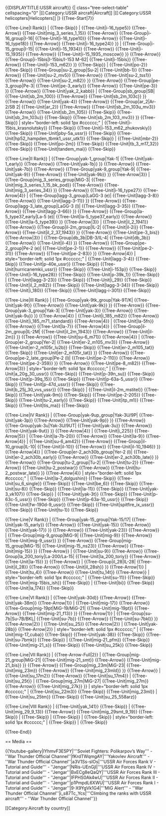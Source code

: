 {{DISPLAYTITLE:USSR aircraft}}
{| class="tree-select-table" cellspacing="0"
|[[:Category:USSR aircraft|Aircraft]]
|[[:Category:USSR helicopters|Helicopters]]
|}
{{Tree-Start|7}}

{{Tree-Line|I Rank}}
|
{{Tree-Skip}}
|
{{Tree-Unit|i-16_type5}}
{{Tree-Arrow}}
{{Tree-Unit|mig_3_series_1_15}}
{{Tree-Arrow}}
{{Tree-Group|i-16_group|I-16|
  {{Tree-Unit|i-16_type10}}
{{Tree-Arrow}}
{{Tree-Unit|i-16_type18}}
{{Tree-Arrow}}
{{Tree-Unit|i-16_type24}}
}}
|
{{Tree-Group|i-15_group|I-15|
  {{Tree-Unit|i-15_1934}}
{{Tree-Arrow}}
{{Tree-Unit|i-15_1935}}
{{Tree-Arrow}}
{{Tree-Unit|i-15_1935_moscow}}
}}
{{Tree-Arrow}}
{{Tree-Group|i-15bis|I-15bis/I-153 M-62|
  {{Tree-Unit|i-15bis}}
{{Tree-Arrow}}
{{Tree-Unit|i-153_m62}}
}}
{{Tree-Skip}}
|
{{Tree-Unit|po-2}}
{{Tree-Skip}}
{{Tree-Group|su-2_group|Su-2|
  {{Tree-Unit|bb-1}}
{{Tree-Arrow}}
{{Tree-Unit|su-2_mv5}}
{{Tree-Arrow}}
{{Tree-Unit|su-2_tss1}}
{{Tree-Arrow}}
{{Tree-Unit|su-2_m82}}
}}
{{Tree-Arrow}}
{{Tree-Group|pe-3_group|Pe-3|
  {{Tree-Unit|pe-3_early}}
{{Tree-Arrow}}
{{Tree-Unit|pe-3}}
}}
{{Tree-Arrow}}
{{Tree-Unit|yak_2_kabb}}
|
{{Tree-Group|sb_group|SB|
  {{Tree-Unit|sb_2m_100}}
{{Tree-Arrow}}
{{Tree-Unit|sb_2m_103c}}
}}
{{Tree-Arrow}}
{{Tree-Unit|yak-4}}
{{Tree-Arrow}}
{{Tree-Group|ar_2|Ar-2/SB 2|
  {{Tree-Unit|ar_2}}
{{Tree-Arrow}}
{{Tree-Unit|sb_2m_103u_mv3}}
{{Tree-Arrow}}
{{Tree-Unit|sb_2m_105}}
{{Tree-Skip}}
{{Tree-Unit|sb_2m_103u}}
{{Tree-Skip}}
{{Tree-Unit|sb_2m_103_mv3}}
}}
{{Tree-Skip}}
| style="border-left: solid 1px #cccccc;" |
{{Tree-Unit|i-15bis_krasnolutsky}}
{{Tree-Skip}}
{{Tree-Unit|i-153_m62_zhukovskiy}}
{{Tree-Skip}}
{{Tree-Unit|pby-5a_ussr}}
{{Tree-Skip}}
{{Tree-Unit|hp52_hampden_tbmk1_ussr_utk1}}
{{Tree-Skip}}
|
{{Tree-Unit|mbr-2}}
{{Tree-Skip}}
{{Tree-Unit|po-2m}}
{{Tree-Skip}}
{{Tree-Unit|tb_3_m17_32}}
{{Tree-Skip}}
{{Tree-Unit|tandem_mai}}
{{Tree-Skip}}

{{Tree-Line|II Rank}}
|
{{Tree-Group|yak-1_group|Yak-1|
  {{Tree-Unit|yak-1_early}}
{{Tree-Arrow}}
{{Tree-Unit|yak-1b}}
}}
{{Tree-Arrow}}
{{Tree-Unit|yak-7b}}
{{Tree-Arrow}}
{{Tree-Group|yak-9_group|Yak-9|
  {{Tree-Unit|yak-9}}
{{Tree-Arrow}}
{{Tree-Unit|yak-9b}}
}}
{{Tree-Arrow|3}}
|
{{Tree-Group|mig_3_series_group|MiG-3|
  {{Tree-Unit|mig_3_series_1_15_bk_pod}}
{{Tree-Arrow}}
{{Tree-Unit|mig_3_series_34}}
}}
{{Tree-Arrow}}
{{Tree-Unit|i-16_type27}}
{{Tree-Arrow|4}}
|
{{Tree-Group|lagg-3_group|LaGG-3 (e)|
  {{Tree-Unit|lagg-3-8}}
{{Tree-Arrow}}
{{Tree-Unit|lagg-3-11}}
}}
{{Tree-Arrow}}
{{Tree-Group|lagg-3_late_group|LaGG-3 (l)|
  {{Tree-Unit|lagg-3-35}}
{{Tree-Arrow}}
{{Tree-Unit|lagg-3-66}}
}}
{{Tree-Arrow}}
{{Tree-Group|la-5_type37_early|La-5 (e)|
  {{Tree-Unit|la-5_type37_early}}
{{Tree-Arrow}}
{{Tree-Unit|la-5_type39}}
}}
{{Tree-Arrow|3}}
|
{{Tree-Unit|il_2_1941}}
{{Tree-Arrow}}
{{Tree-Group|il-2m_group|IL-2|
  {{Tree-Unit|il-2i}}
{{Tree-Arrow}}
{{Tree-Unit|il_2_37_1943}}
}}
{{Tree-Arrow}}
{{Tree-Unit|pe-3_bis}}
{{Tree-Arrow|3}}
|
{{Tree-Group|db_3b|DB-3/IL-4|
  {{Tree-Unit|db_3b}}
{{Tree-Arrow}}
{{Tree-Unit|il-4}}
}}
{{Tree-Arrow}}
{{Tree-Group|pe-2_group|Pe-2 (e)|
  {{Tree-Unit|pe-2-1}}
{{Tree-Arrow}}
{{Tree-Unit|pe-2-31}}
{{Tree-Arrow}}
{{Tree-Unit|pe-2-83}}
}}
{{Tree-Arrow|4}}
| style="border-left: solid 1px #cccccc;" |
{{Tree-Unit|lagg-3-4}}
{{Tree-Skip}}
{{Tree-Unit|p-40e_ussr}}
{{Tree-Skip}}
{{Tree-Unit|hurricanemkii_ussr}}
{{Tree-Skip}}
{{Tree-Unit|i-153p}}
{{Tree-Skip}}
{{Tree-Unit|i-16_type28}}
{{Tree-Skip}}
{{Tree-Unit|p-39k_1}}
{{Tree-Skip}}
|
{{Tree-Unit|lagg-3-23}}
{{Tree-Skip}}
{{Tree-Unit|i_29}}
{{Tree-Skip}}
{{Tree-Unit|il_2_m82}}
{{Tree-Skip}}
{{Tree-Unit|lagg-3-34}}
{{Tree-Skip}}
{{Tree-Unit|i_180}}
{{Tree-Skip}}
{{Tree-Unit|lagg-i-301}}
{{Tree-Skip}}

{{Tree-Line|III Rank}}
|
{{Tree-Group|yak-9tk_group|Yak-9T/K|
  {{Tree-Unit|yak-9t}}
{{Tree-Arrow}}
{{Tree-Unit|yak-9k}}
}}
{{Tree-Arrow}}
{{Tree-Group|yak-3_group|Yak-3|
  {{Tree-Unit|yak-3}}
{{Tree-Arrow}}
{{Tree-Unit|yak-9u}}
}}
{{Tree-Arrow|4}}
|
{{Tree-Unit|i_185_m82}}
{{Tree-Arrow}}
{{Tree-Unit|i_185_m71_standard}}
{{Tree-Arrow|4}}
|
{{Tree-Unit|la-5fn}}
{{Tree-Arrow}}
{{Tree-Unit|la-7}}
{{Tree-Arrow|4}}
|
{{Tree-Group|il-2m_group|IL-2M|
  {{Tree-Unit|il_2m_1943}}
{{Tree-Arrow}}
{{Tree-Unit|il-2m}}
}}
{{Tree-Arrow}}
{{Tree-Unit|su-6_m71}}
{{Tree-Arrow|4}}
|
{{Tree-Group|er-2_group|Yer-2|
  {{Tree-Unit|er-2_m105_mv3}}
{{Tree-Arrow}}
{{Tree-Unit|er-2_m105r_lu2b}}
{{Tree-Skip}}
{{Tree-Unit|er-2_m105_tat}}
{{Tree-Skip}}
{{Tree-Unit|er-2_m105r_tat}}
}}
{{Tree-Arrow}}
{{Tree-Group|pe-2_late_group|Pe-2 (l)|
  {{Tree-Unit|pe-2-110}}
{{Tree-Arrow}}
{{Tree-Unit|pe-2-359}}
}}
{{Tree-Arrow}}
{{Tree-Unit|pe-8_m82}}
{{Tree-Arrow|3}}
| style="border-left: solid 1px #cccccc;" |
{{Tree-Unit|a_20g_30_ussr}}
{{Tree-Skip}}
{{Tree-Unit|p-39n_su}}
{{Tree-Skip}}
{{Tree-Unit|p-39q_15}}
{{Tree-Skip}}
{{Tree-Unit|p-63a-5_ussr}}
{{Tree-Skip}}
{{Tree-Unit|p-47d_ussr}}
{{Tree-Skip}}
{{Tree-Unit|b_25j_30_vvs_ussr}}
{{Tree-Skip}}
|
{{Tree-Unit|il-2m_mstitel}}
{{Tree-Skip}}
{{Tree-Unit|yak-9m}}
{{Tree-Skip}}
{{Tree-Unit|pe-2-205}}
{{Tree-Skip}}
{{Tree-Unit|tu-2_early}}
{{Tree-Skip}}
{{Tree-Unit|itp_m1}}
{{Tree-Skip}}
{{Tree-Unit|tis_ma}}
{{Tree-Skip}}

{{Tree-Line|IV Rank}}
|
{{Tree-Group|yak-9up_group|Yak-3U/9P|
  {{Tree-Unit|yak-3p}}
{{Tree-Arrow}}
{{Tree-Unit|yak-9p}}
}}
{{Tree-Arrow}}
{{Tree-Group|yak-3u|Yak-3U/9UT|
  {{Tree-Unit|yak-3u}}
{{Tree-Arrow}}
{{Tree-Unit|yak-9ut}}
}}
{{Tree-Arrow|4}}
|
{{Tree-Unit|i_225}}
{{Tree-Arrow|5}}
|
{{Tree-Unit|la-7b-20}}
{{Tree-Arrow}}
{{Tree-Unit|la-9}}
{{Tree-Arrow|4}}
|
{{Tree-Unit|su-6_am42}}
{{Tree-Arrow}}
{{Tree-Group|il-10_group|IL-10|
  {{Tree-Unit|il-10}}
{{Tree-Arrow}}
{{Tree-Unit|il-10_1946}}
}}
{{Tree-Arrow|4}}
|
{{Tree-Group|er-2_ach30b_group|Yer-2 (l)|
  {{Tree-Unit|er-2_ach30b_early}}
{{Tree-Arrow}}
{{Tree-Unit|er-2_ach30b_late}}
}}
{{Tree-Arrow}}
{{Tree-Group|tu-2_group|Tu-2|
  {{Tree-Unit|tu-2}}
{{Tree-Arrow}}
{{Tree-Unit|tu-2_postwar}}
{{Tree-Arrow}}
{{Tree-Unit|tu-2_postwar_late}}
}}
{{Tree-Arrow|4}}
| style="border-left: solid 1px #cccccc;" |
{{Tree-Unit|la-7_dolgushin}}
{{Tree-Skip}}
{{Tree-Unit|su_6_single}}
{{Tree-Skip}}
{{Tree-Unit|be_6}}
{{Tree-Skip}}
{{Tree-Unit|su-8}}
{{Tree-Skip}}
{{Tree-Unit|la-11}}
{{Tree-Skip}}
{{Tree-Unit|yak-3_vk107}}
{{Tree-Skip}}
|
{{Tree-Unit|yak-3t}}
{{Tree-Skip}}
{{Tree-Unit|p-63c-5_ussr}}
{{Tree-Skip}}
{{Tree-Unit|p-63a-10_ussr}}
{{Tree-Skip}}
{{Tree-Unit|fw-190d-9_ussr}}
{{Tree-Skip}}
{{Tree-Unit|spitfire_ix_ussr}}
{{Tree-Skip}}
{{Tree-Unit|tu-1}}
{{Tree-Skip}}

{{Tree-Line|V Rank}}
|
{{Tree-Group|yak-15_group|Yak-15/17|
  {{Tree-Unit|yak-15_early}}
{{Tree-Arrow}}
{{Tree-Unit|yak-15}}
{{Tree-Arrow}}
{{Tree-Unit|yak-17}}
}}
{{Tree-Arrow}}
{{Tree-Unit|yak-23}}
{{Tree-Arrow}}
|
{{Tree-Group|mig-9_group|MiG-9|
  {{Tree-Unit|mig-9}}
{{Tree-Arrow}}
{{Tree-Unit|mig-9_ussr}}
}}
{{Tree-Arrow}}
{{Tree-Group|mig-15_group|MiG-15|
  {{Tree-Unit|mig-15_ns23}}
{{Tree-Arrow}}
{{Tree-Unit|mig-15}}
}}
{{Tree-Arrow}}
|
{{Tree-Unit|su-9}}
{{Tree-Arrow}}
{{Tree-Group|la_200_toriy|La-200/La-15|
  {{Tree-Unit|la_200_toriy}}
{{Tree-Arrow}}
{{Tree-Unit|la-15}}
}}
{{Tree-Arrow}}
|
{{Tree-Group|il_28|IL-28|
  {{Tree-Unit|il_28}}
{{Tree-Arrow}}
{{Tree-Unit|il_28sh}}
}}
{{Tree-Arrow|1}}
|
{{Tree-Unit|tu_4}}
{{Tree-Arrow}}
{{Tree-Unit|tu_14t}}
{{Tree-Arrow}}
| style="border-left: solid 1px #cccccc;" |
{{Tree-Unit|su-11}}
{{Tree-Skip}}
{{Tree-Unit|mig-15bis_ish}}
{{Tree-Skip}}
|
{{Tree-Unit|bi}}
{{Tree-Skip}}
{{Tree-Unit|la_174}}
{{Tree-Skip}}

{{Tree-Line|VI Rank}}
|
{{Tree-Unit|yak-30d}}
{{Tree-Arrow}}
{{Tree-Unit|yak-38m}}
{{Tree-Arrow|1}}
|
{{Tree-Unit|mig-17}}
{{Tree-Arrow}}
{{Tree-Group|mig-19pt|MiG-19/MiG-21|
  {{Tree-Unit|mig-19pt}}
{{Tree-Arrow}}
{{Tree-Unit|mig-21_f13}}
}}
{{Tree-Arrow|1}}
|
{{Tree-Group|su-7b|Su-7B/BKL|
  {{Tree-Unit|su-7b}}
{{Tree-Arrow}}
{{Tree-Unit|su-7bkl}}
}}
{{Tree-Arrow|2}}
|
{{Tree-Unit|su_25}}
{{Tree-Arrow|2}}
|
{{Tree-Unit|yak-28b}}
{{Tree-Arrow|2}}
| style="border-left: solid 1px #cccccc;" |
{{Tree-Unit|mig-17_cuba}}
{{Tree-Skip}}
{{Tree-Unit|yak-38}}
{{Tree-Skip}}
{{Tree-Unit|su-7bmk}}
{{Tree-Skip}}
|
{{Tree-Unit|mig-21_pfm}}
{{Tree-Skip}}
{{Tree-Unit|mig-21_s}}
{{Tree-Skip}}
{{Tree-Unit|su_25k}}
{{Tree-Skip}}

{{Tree-Line|VII Rank}}
|
{{Tree-Arrow-Full|2}}
|
{{Tree-Group|mig-21_group|MiG-21|
  {{Tree-Unit|mig-21_smt}}
{{Tree-Arrow}}
{{Tree-Unit|mig-21_bis}}
}}
{{Tree-Arrow}}
{{Tree-Group|mig_23m|MiG-23|
  {{Tree-Unit|mig_23m}}
{{Tree-Arrow}}
{{Tree-Unit|mig_23mld}}
}}
{{Tree-Arrow}}
|
{{Tree-Unit|su_17m2}}
{{Tree-Arrow}}
{{Tree-Unit|su_17m4}}
|
{{Tree-Unit|su_25t}}
|
{{Tree-Group|mig_27m|MiG-27|
  {{Tree-Unit|mig_27m}}
{{Tree-Arrow}}
{{Tree-Unit|mig_27k}}
}}
| style="border-left: solid 1px #cccccc;" |
{{Tree-Unit|su_22m3}}
{{Tree-Skip}}
{{Tree-Unit|mig_23ml}}
|
{{Tree-Unit|su_25tm}}
{{Tree-Skip}}
{{Tree-Unit|su_25_558arz}}

{{Tree-Line|VIII Rank}}
|
{{Tree-Unit|yak_141}}
{{Tree-Skip}}
|
{{Tree-Unit|mig_29_9_13}}
{{Tree-Arrow}}
{{Tree-Unit|mig_29smt_9_19}}
{{Tree-Skip}}
|
{{Tree-Skip}}
|
{{Tree-Skip}}
|
{{Tree-Skip}}
| style="border-left: solid 1px #cccccc;" |
{{Tree-Skip}}
|
{{Tree-Skip}}

{{Tree-End}}

== Media ==

<!-- ''Excellent additions to the article would be video guides, screenshots from the game, and photos.'' -->

{{Youtube-gallery|lYhmvF3E5PY|'''Soviet Fighters: Polikarpov’s Way''' - ''War Thunder Official Channel''|fKrdTWqmgAY|'''Yakovlev Aircraft''' - ''War Thunder Official Channel''|a3V1Ss-sIOs|'''USSR Air Forces Rank V - Tutorial and Guide''' - ''Jengar''|NRis-UEnGjI|'''USSR Air Forces Rank IV - Tutorial and Guide''' - ''Jengar''|BxECg8eQaQY|'''USSR Air Forces Rank III - Tutorial and Guide''' - ''Jengar''|IFPHS0Ak4wU|'''USSR Air Forces Rank II - Tutorial and Guide''' - ''Jengar''|p1PmpdL6XWU|'''USSR Air Forces Rank I - Tutorial and Guide''' - ''Jengar''|9-X9YgVk1G4|'''MiG Alert''' - ''War Thunder Official Channel''|i_s87Tc_Ycs|'''Climbing the ranks with USSR aircraft'''  - ''War Thunder Official Channel''}}

[[Category:Aircraft by country]]
